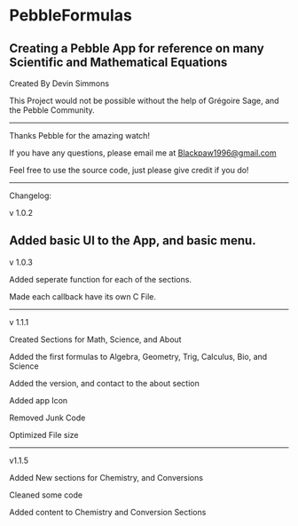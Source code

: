 PebbleFormulas
==============

Creating a Pebble App for reference on many Scientific and Mathematical Equations
--------------------------------------------------------------------------------------------------------------------------

Created By Devin Simmons

This Project would not be possible without the help of Grégoire Sage, and the Pebble Community.

--------------------------------------------------------------------------------------------------------------------------

Thanks Pebble for the amazing watch!

If you have any questions, please email me at Blackpaw1996@gmail.com 

Feel free to use the source code, just please give credit if you do!

--------------------------------------------------------------------------------------------------------------------------

Changelog:

v 1.0.2

Added basic UI to the App, and basic menu.
---------------------------------------------------------

v 1.0.3

Added seperate function for each of the sections.

Made each callback have its own C File.

----------------------------------------------------------
v 1.1.1

Created Sections for Math, Science, and About

Added the first formulas to Algebra, Geometry, Trig, Calculus, Bio, and Science

Added the version, and contact to the about section

Added app Icon

Removed Junk Code

Optimized File size

--------------------------------------------------------
v1.1.5

Added New sections for Chemistry, and Conversions

Cleaned some code

Added content to Chemistry and Conversion Sections




